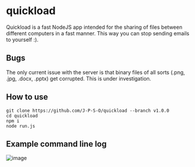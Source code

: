 # quickload
Quickload is a fast NodeJS app intended for the sharing of files between different computers in a fast manner. This way you can stop sending emails to yourself :).
## Bugs
The only current issue with the server is that binary files of all sorts (.png, .jpg, .docx, .pptx) get corrupted. This is under investigation.
## How to use
```
git clone https://github.com/J-P-S-O/quickload --branch v1.0.0
cd quickload
npm i 
node run.js
```
## Example command line log 
![image](https://user-images.githubusercontent.com/66487668/144876706-8caecd00-d241-4482-ac1b-05153698b485.png)
